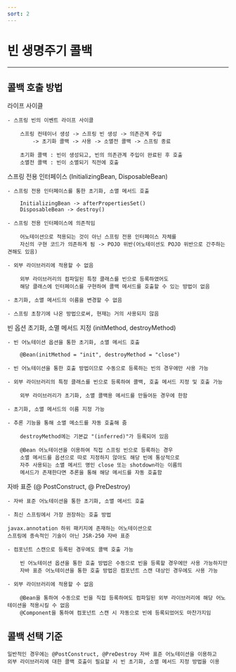 ```yaml
---
sort: 2
---
```


# 빈 생명주기 콜백

---

## 콜백 호출 방법
    
라이프 사이클

    - 스프링 빈의 이벤트 라이프 사이클

        스프링 컨테이너 생성 -> 스프링 빈 생성 -> 의존관계 주입 
            -> 초기화 콜백 -> 사용 -> 소멸전 콜백 -> 스프링 종료

        초기화 콜백 : 빈이 생성되고, 빈의 의존관계 주입이 완료된 후 호출
        소멸전 콜백 : 빈이 소멸되기 직전에 호출

스프링 전용 인터페이스 (InitializingBean, DisposableBean)

    - 스프링 전용 인터페이스를 통한 초기화, 소멸 메서드 호출

        InitializingBean -> afterPropertiesSet()
        DisposableBean -> destroy()

    - 스프링 전용 인터페이스에 의존적임
    
        어노테이션으로 적용되는 것이 아닌 스프링 전용 인터페이스 자체를
        자신의 구현 코드가 의존하게 됨 -> POJO 위반(어노테이션도 POJO 위반으로 간주하는 견해도 있음)
    
    - 외부 라이브러리에 적용할 수 없음
            
        외부 라이브러리의 컴파일된 특정 클래스를 빈으로 등록하였어도
        해당 클래스에 인터페이스를 구현하여 콜백 메서드를 호출할 수 있는 방법이 없음

    - 초기화, 소멸 메서드의 이름을 변경할 수 없음
    
    - 스프링 초창기에 나온 방법으로써, 현재는 거의 사용되지 않음

빈 옵션 초기화, 소멸 메서드 지정 (initMethod, destroyMethod)

    - 빈 어노테이션 옵션을 통한 초기화, 소멸 메서드 호출

        @Bean(initMethod = "init", destroyMethod = "close")

    - 빈 어노테이션을 통한 호출 방법이므로 수동으로 등록하는 빈의 경우에만 사용 가능

    - 외부 라이브러리의 특정 클래스를 빈으로 등록하여 콜백, 호출 메서드 지정 및 호출 가능

        외부 라이브러리가 초기화, 소멸 콜백용 메서드를 만들어둔 경우에 한함

    - 초기화, 소멸 메서드의 이름 지정 가능

    - 추론 기능을 통해 소멸 메소드를 자동 호출해 줌
        
        destroyMethod에는 기본값 "(inferred)"가 등록되어 있음

        @Bean 어노테이션을 이용하여 직접 스프링 빈으로 등록하는 경우
        소멸 메서드를 옵션으로 따로 지정하지 않아도 해당 빈에 통상적으로 
        자주 사용되는 소멸 메서드 명인 close 또는 shotdown라는 이름의
        메서드가 존재한다면 추론을 통해 해당 메서드를 자동 호출함

자바 표준 (@ PostConstruct, @ PreDestroy)

    - 자바 표준 어노테이션을 통한 초기화, 소멸 메서드 호출

    - 최신 스프링에서 가장 권장하는 호출 방법

    javax.annotation 하위 패키지에 존재하는 어노테이션으로 
    스프링에 종속적인 기술이 아닌 JSR-250 자바 표준

    - 컴포넌트 스캔으로 등록된 경우에도 콜백 호출 가능

        빈 어노테이션 옵션을 통한 호출 방법은 수동으로 빈을 등록할 경우에만 사용 가능하지만
        자바 표준 어노테이션을 통한 호출 방법은 컴포넌트 스캔 대상인 경우에도 사용 가능

    - 외부 라이브러리에 적용할 수 없음

        @Bean을 통하여 수동으로 빈을 직접 등록하여도 컴파일된 외부 라이브러리에 해당 어노테이션을 적용시킬 수 없음
        @Component을 통하여 컴포넌트 스캔 시 자동으로 빈에 등록되었어도 마찬가지임

## 콜백 선택 기준

    일반적인 경우에는 @PostConstruct, @PreDestroy 자바 표준 어노테이션을 이용하고
    외부 라이브러리에 대한 콜백 호출이 필요할 시 빈 초기화, 소멸 메서드 지정 방법을 이용
        





